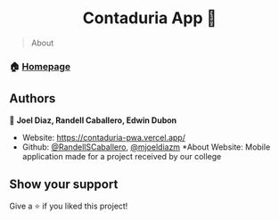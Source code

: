<h1 align="center">
  Contaduria App 📒
</h1>


> About

### 🏠 [Homepage](https://github.com/mjoeldiazm/contaduria-pwa)

## Authors

👤 **Joel Diaz, Randell Caballero, Edwin Dubon**

* Website: https://contaduria-pwa.vercel.app/
* Github: [@RandellSCaballero](https://github.com/RandellSCaballero), [@mjoeldiazm](https://github.com/mjoeldiazm)
*About Website: Mobile application made for a project received by our college


## Show your support

Give a ⭐️ if you liked this project!
